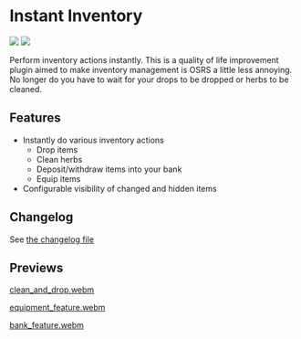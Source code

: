 # Instant Inventory

[![](https://img.shields.io/endpoint?url=https://i.pluginhub.info/shields/rank/plugin/instant-inventory)](https://runelite.net/plugin-hub/show/instant-inventory)
[![](https://img.shields.io/endpoint?url=https://i.pluginhub.info/shields/installs/plugin/instant-inventory)](https://runelite.net/plugin-hub/show/instant-inventory)

Perform inventory actions instantly.
This is a quality of life improvement plugin aimed to make inventory management is OSRS a
little less annoying.
No longer do you have to wait for your drops to be dropped or herbs to be cleaned.

## Features

* Instantly do various inventory actions
  * Drop items
  * Clean herbs
  * Deposit/withdraw items into your bank
  * Equip items
* Configurable visibility of changed and hidden items

## Changelog

See [the changelog file](./CHANGELOG.md)

## Previews

[clean_and_drop.webm](https://github.com/elgbar/instant-inventory/assets/1556738/7a97dbf5-8ff6-49e7-b92f-0bcd64fe66db)

[equipment_feature.webm](https://github.com/elgbar/instant-inventory/assets/1556738/5e5bf832-e335-4a6a-b8a7-2e2aa4a6c785)

[bank_feature.webm](https://github.com/elgbar/instant-inventory/assets/1556738/ffb93f2d-f57c-445a-b47d-1de9eab34f74)
